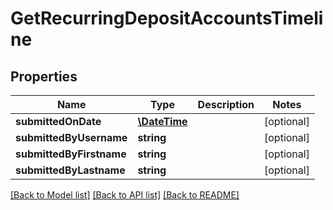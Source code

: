# GetRecurringDepositAccountsTimeline

## Properties
Name | Type | Description | Notes
------------ | ------------- | ------------- | -------------
**submittedOnDate** | [**\DateTime**](\DateTime.md) |  | [optional] 
**submittedByUsername** | **string** |  | [optional] 
**submittedByFirstname** | **string** |  | [optional] 
**submittedByLastname** | **string** |  | [optional] 

[[Back to Model list]](../../README.md#documentation-for-models) [[Back to API list]](../../README.md#documentation-for-api-endpoints) [[Back to README]](../../README.md)

